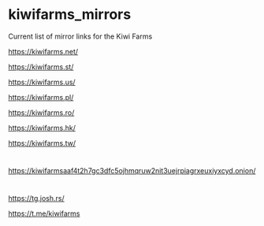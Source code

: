 # kiwifarms_mirrors
Current list of mirror links for the Kiwi Farms

https://kiwifarms.net/

https://kiwifarms.st/

https://kiwifarms.us/

https://kiwifarms.pl/

https://kiwifarms.ro/

https://kiwifarms.hk/

https://kiwifarms.tw/

#
https://kiwifarmsaaf4t2h7gc3dfc5ojhmqruw2nit3uejrpiagrxeuxiyxcyd.onion/
#
https://tg.josh.rs/

https://t.me/kiwifarms
